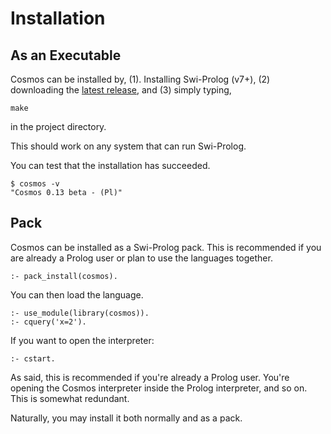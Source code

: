 # Installation

## As an Executable

Cosmos can be installed by, (1). Installing Swi-Prolog (v7+), (2) downloading the [latest release](https://github.com/mcsoto/cosmos-lang/releases/tag/v0.13.3-alpha), and (3) simply typing,

```
make
```

in the project directory.

This should work on any system that can run Swi-Prolog.

You can test that the installation has succeeded.

```
$ cosmos -v
"Cosmos 0.13 beta - (Pl)"
```

## Pack

Cosmos can be installed as a Swi-Prolog pack. This is recommended if you are already a Prolog user or plan to use the languages together.

```
:- pack_install(cosmos).
```
You can then load the language.
```
:- use_module(library(cosmos)).
:- cquery('x=2').
```
If you want to open the interpreter:
```
:- cstart.
```

As said, this is recommended if you're already a Prolog user. You're opening the Cosmos interpreter inside the Prolog interpreter, and so on. This is somewhat redundant. 

Naturally, you may install it both normally and as a pack.


